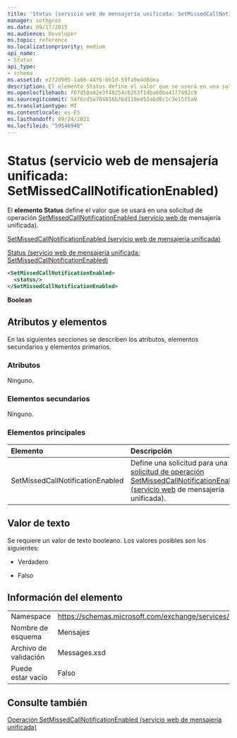 ```yaml
---
title: 'Status (servicio web de mensajería unificada: SetMissedCallNotificationEnabled)'
manager: sethgros
ms.date: 09/17/2015
ms.audience: Developer
ms.topic: reference
ms.localizationpriority: medium
api_name:
- Status
api_type:
- schema
ms.assetid: e272d905-1a66-44f6-bb1d-59fa9e4d8dea
description: El elemento Status define el valor que se usará en una solicitud de operación SetMissedCallNotificationEnabled (servicio web de mensajería unificada).
ms.openlocfilehash: f67d50a42e3f48254c6253f1dba60ba4177492c9
ms.sourcegitcommit: 54f6cd5a704b36b76d110ee53a6d6c1c3e15f5a9
ms.translationtype: MT
ms.contentlocale: es-ES
ms.lasthandoff: 09/24/2021
ms.locfileid: "59546948"
---
```

# <a name="status-um-web-service---setmissedcallnotificationenabled"></a>Status (servicio web de mensajería unificada: SetMissedCallNotificationEnabled)

El **elemento Status** define el valor que se usará en una solicitud de operación [SetMissedCallNotificationEnabled (servicio web de](setmissedcallnotificationenabled-operation-um-web-service.md) mensajería unificada). 
  
[SetMissedCallNotificationEnabled (servicio web de mensajería unificada)](setmissedcallnotificationenabled-um-web-service.md)
  
[Status (servicio web de mensajería unificada: SetMissedCallNotificationEnabled)](status-um-web-servicesetmissedcallnotificationenabled.md)
  
```xml
<SetMissedCallNotificationEnabled>
  <status/>
</SetMissedCallNotificationEnabled>
```

 **Boolean**
## <a name="attributes-and-elements"></a>Atributos y elementos

En las siguientes secciones se describen los atributos, elementos secundarios y elementos primarios.
  
### <a name="attributes"></a>Atributos

Ninguno.
  
### <a name="child-elements"></a>Elementos secundarios

Ninguno.
  
### <a name="parent-elements"></a>Elementos principales

|**Elemento**|**Descripción**|
|:-----|:-----|
|SetMissedCallNotificationEnabled  <br/> |Define una solicitud para una [solicitud de operación SetMissedCallNotificationEnabled (servicio web](setmissedcallnotificationenabled-operation-um-web-service.md) de mensajería unificada).  <br/> |
   
## <a name="text-value"></a>Valor de texto

Se requiere un valor de texto booleano. Los valores posibles son los siguientes:
  
- Verdadero
    
- Falso
    
## <a name="element-information"></a>Información del elemento

|||
|:-----|:-----|
|Namespace  <br/> |https://schemas.microsoft.com/exchange/services/2006/messages  <br/> |
|Nombre de esquema  <br/> |Mensajes  <br/> |
|Archivo de validación  <br/> |Messages.xsd  <br/> |
|Puede estar vacío  <br/> |Falso  <br/> |
   
## <a name="see-also"></a>Consulte también



[Operación SetMissedCallNotificationEnabled (servicio web de mensajería unificada)](setmissedcallnotificationenabled-operation-um-web-service.md)

